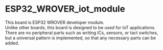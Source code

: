 # ESP32_WROVER_iot_module
This board is ESP32 WROVER developer module.<br>
Unlike other boards, this board is designed to be used for IoT applications.<br>
There are no peripheral parts such as writing ICs, sensors, or tact switches, but a universal pattern is implemented, so that any necessary parts can be added.<br>

